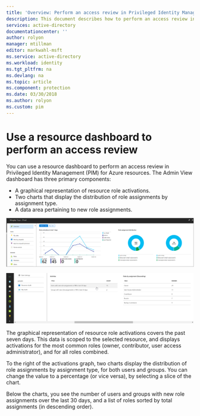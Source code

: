 ```yaml
---
title: 'Overview: Perform an access review in Privileged Identity Management for Azure resources | Microsoft Docs'
description: This document describes how to perform an access review in PIM for Azure resources.
services: active-directory
documentationcenter: ''
author: rolyon
manager: mtillman
editor: markwahl-msft
ms.service: active-directory
ms.workload: identity
ms.tgt_pltfrm: na
ms.devlang: na
ms.topic: article
ms.component: protection
ms.date: 03/30/2018
ms.author: rolyon
ms.custom: pim
---
```


# Use a resource dashboard to perform an access review

You can use a resource dashboard to perform an access review in Privileged Identity Management (PIM) for Azure resources. The Admin View dashboard has three primary components:

- A graphical representation of resource role activations.
- Two charts that display the distribution of role assignments by assignment type.
- A data area pertaining to new role assignments.

![Screenshot of the Admin View dashboard, showing graphs and charts](media/azure-pim-resource-rbac/rbac-overview-top.png)

![Screenshot of the Admin View dashboard, showing data lists](media/azure-pim-resource-rbac/role-settings.png)

The graphical representation of resource role activations covers the past seven days. This data is scoped to the selected resource, and displays activations for the most common roles (owner, contributor, user access administrator), and for all roles combined.

To the right of the activations graph, two charts display the distribution of role assignments by assignment type, for both users and groups. You can change the value to a percentage (or vice versa), by selecting a slice of the chart.

Below the charts, you see the number of users and groups with new role assignments over the last 30 days, and a list of roles sorted by total assignments (in descending order).



